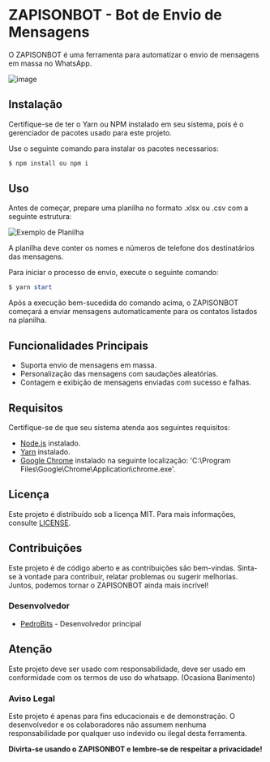 # ZAPISONBOT - Bot de Envio de Mensagens

O ZAPISONBOT é uma ferramenta para automatizar o envio de mensagens em massa no WhatsApp.

![image](https://github.com/pedrobits/ZapisonBOT/assets/70610289/499a76ac-add2-4ef2-80dd-bef54dd61053)

## Instalação

Certifique-se de ter o Yarn ou NPM instalado em seu sistema, pois é o gerenciador de pacotes usado para este projeto.

Use o seguinte comando para instalar os pacotes necessarios:

```powershell
$ npm install ou npm i
```

## Uso

Antes de começar, prepare uma planilha no formato .xlsx ou .csv com a seguinte estrutura:

![Exemplo de Planilha](https://user-images.githubusercontent.com/70610289/226666052-fc6cdf76-0d0f-48e6-8773-99f31a8a9093.png)

A planilha deve conter os nomes e números de telefone dos destinatários das mensagens.

Para iniciar o processo de envio, execute o seguinte comando:

```powershell
$ yarn start
```

Após a execução bem-sucedida do comando acima, o ZAPISONBOT começará a enviar mensagens automaticamente para os contatos listados na planilha.

## Funcionalidades Principais

- Suporta envio de mensagens em massa.
- Personalização das mensagens com saudações aleatórias.
- Contagem e exibição de mensagens enviadas com sucesso e falhas.

## Requisitos

Certifique-se de que seu sistema atenda aos seguintes requisitos:

- [Node.js](https://nodejs.org/) instalado.
- [Yarn](https://yarnpkg.com/) instalado.
- [Google Chrome](https://www.google.com/chrome/) instalado na seguinte localização: 'C:\Program Files\Google\Chrome\Application\chrome.exe'.

## Licença

Este projeto é distribuído sob a licença MIT. Para mais informações, consulte [LICENSE]([LICENSE]).

## Contribuições

Este projeto é de código aberto e as contribuições são bem-vindas. Sinta-se à vontade para contribuir, relatar problemas ou sugerir melhorias. Juntos, podemos tornar o ZAPISONBOT ainda mais incrível!

### Desenvolvedor

- [PedroBits](https://github.com/pedrobits/) - Desenvolvedor principal

## Atenção

Este projeto deve ser usado com responsabilidade, deve ser usado em conformidade com os termos de uso do whatsapp. (Ocasiona Banimento)

### Aviso Legal

Este projeto é apenas para fins educacionais e de demonstração. O desenvolvedor e os colaboradores não assumem nenhuma responsabilidade por qualquer uso indevido ou ilegal desta ferramenta.

**Divirta-se usando o ZAPISONBOT e lembre-se de respeitar a privacidade!**
